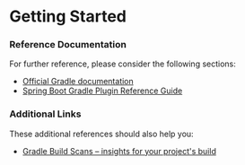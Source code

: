 # Getting Started

### Reference Documentation

For further reference, please consider the following sections:

* [Official Gradle documentation](https://docs.gradle.org)
* [Spring Boot Gradle Plugin Reference Guide](https://docs.spring.io/spring-boot/docs/2.2.1.RELEASE/gradle-plugin/reference/html/)

### Additional Links

These additional references should also help you:

* [Gradle Build Scans – insights for your project's build](https://scans.gradle.com#gradle)

